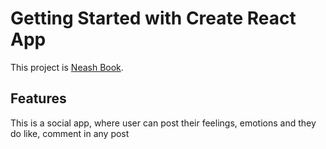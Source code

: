 # Getting Started with Create React App

This project is [Neash Book](https://neash-book.web.app/).

## Features

This is a social app, where user can post their feelings, emotions and they do like, comment in any post